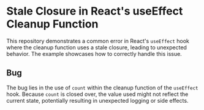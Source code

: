 # Stale Closure in React's useEffect Cleanup Function

This repository demonstrates a common error in React's `useEffect` hook where the cleanup function uses a stale closure, leading to unexpected behavior.  The example showcases how to correctly handle this issue.

## Bug

The bug lies in the use of `count` within the cleanup function of the `useEffect` hook. Because `count` is closed over, the value used might not reflect the current state, potentially resulting in unexpected logging or side effects.